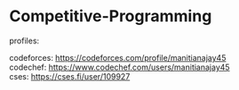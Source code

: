 # Competitive-Programming

profiles:

codeforces: https://codeforces.com/profile/manitianajay45  
codechef: https://www.codechef.com/users/manitianajay45  
cses: https://cses.fi/user/109927 
   
